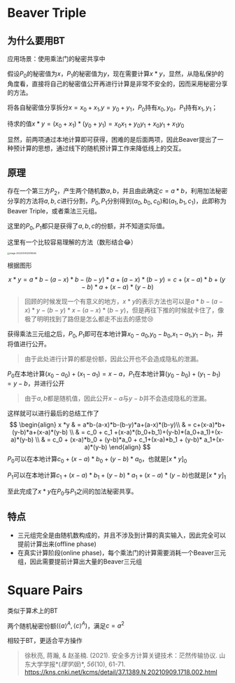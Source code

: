 # Beaver Triple

## 为什么要用BT

应用场景：使用乘法门的秘密共享中

假设$P_0$的秘密值为$x$，$P_1$的秘密值为$y$，现在需要计算$x*y$，显然，从隐私保护的角度看，直接将自己的秘密值公开再进行计算是非常不安全的，因而采用秘密分享的方法。

将各自秘密值分享拆分$x=x_0+x_1$,$y=y_0+y_1$，$P_0$持有$x_0,y_0$，$P_1$持有$x_1,y_1$；

待求的值$x*y=(x_0+x_1)*(y_0+y_1)=x_0x_1+y_0y_1+x_0y_1+x_1y_0$

显然，前两项通过本地计算即可获得，困难的是后面两项，因此Beaver提出了一种预计算的思想，通过线下的随机预计算工作来降低线上的交互。

## 原理

存在一个第三方$P_2$，产生两个随机数$a,b$，并且由此确定$c=a*b$，利用加法秘密分享的方法将$a,b,c$进行分割，$P_0,P_1$分别得到$(a_0,b_0,c_0)$和$(a_1,b_1,c_1)$，此即称为Beaver Triple，或者乘法三元组。

这里的$P_0,P_1$都只是获得了$a,b,c$的份额，并不知道实际值。

这里有一个比较容易理解的方法（数形结合😂）

<img src="/Users/wangluyao/Library/Application Support/typora-user-images/image-20220314120018546.png" alt="image-20220314120018546" style="zoom: 33%;" />

根据图形

$$x*y=a*b-(a-x)*b-(b-y)*a+(a-x)*(b-y)=c+(x-a)*b+(y-b)*a+(x-a)*(y-b)$$

> 回顾的时候发现一个有意义的地方，$x*y$的表示方法也可以是$a*b-(a-x)*y-(b-y)*x-(a-x)*(b-y)$，但是再往下推的时候就卡住了，像极了明明找到了路但是怎么都走不出去的感觉😢

获得乘法三元组之后，$P_0,P_1$即可在本地计算$x_0-a_0$,$y_0-b_0$,$x_1-a_1$,$y_1-b_1$，并将值进行公开。

> 由于此处进行计算的都是份额，因此公开也不会造成隐私的泄漏。

$P_0$在本地计算$(x_0-a_0)+(x_1-a_1)=x-a$，$P_1$在本地计算$(y_0-b_0)+(y_1-b_1)=y-b$，并进行公开

> 由于$a,b$都是随机值，因此公开$x-a$与$y-b$并不会造成隐私的泄漏。

这样就可以进行最后的总结工作了
$$
\begin{align}
x *y & = a*b-(a-x)*b-(b-y)*a+(a-x)*(b-y)\\
  & = c+(x-a)*b+(y-b)*a+(x-a)*(y-b) \\
  & = c_0 + c_1 +(x-a)*(b_0+b_1)+(y-b)*(a_0+a_1)+(x-a)*(y-b) \\ 
  & = c_0 + (x-a)*b_0 + (y-b)*a_0 + c_1+(x-a)*b_1 + (y-b)* a_1+(x-a)*(y-b)
\end{align}
$$
$P_0$可以在本地计算$c_0 + (x-a)*b_0 + (y-b)*a_0$，也就是$[x*y]_0$

$P_1$可以在本地计算$c_1+(x-a)*b_1 + (y-b)* a_1+(x-a)*(y-b)$也就是$[x*y]_1$

至此完成了$x*y$在$P_0$与$P_1$之间的加法秘密共享。

## 特点

- 三元组完全是由随机数构成的，并且不涉及到计算的真实输入，因此完全可以提前计算出来(offline phase)
- 在真实计算阶段(online phase)，每个乘法门的计算需要消耗一个Beaver三元组，因此需要提前计算出大量的Beaver三元组




# Square Pairs

类似于算术上的BT

两个随机秘密份额$(\left \langle a\right \rangle^A,\left \langle c\right \rangle^A)$，满足$c=a^2$

相较于BT，更适合平方操作


> 徐秋亮, 蒋瀚, & 赵圣楠. (2021). 安全多方计算关键技术：茫然传输协议. 山东大学学报*(*理学版*)*, *56*(10), 61-71. https://kns.cnki.net/kcms/detail/37.1389.N.20210909.1718.002.html 
